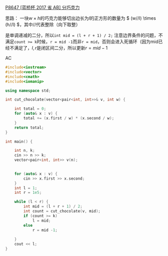 [P8647 [蓝桥杯 2017 省 AB] 分巧克力](https://www.luogu.com.cn/problem/P8647)

思路：
一块$w \times h$的巧克力能够切出边长为$l$的正方形的数量为
$ (w//l) \times (h//l) $，其中//代表整除（向下取整）

是单调递减的二分，所以`int mid = (l + r + 1) / 2;`
注意边界条件的问题，不满足`count >= k`时候，`r = mid -1`而非`r = mid`，否则会进入死循环（因为mid已经不满足了，$l,r$是闭区间二分，所以更新$r=mid -1$

AC
```c++
#include<iostream>
#include<vector>
#include<cmath>
#include<iomanip>

using namespace std;

int cut_chocolate(vector<pair<int, int>>& v, int w) {

	int total = 0;
	for (auto& x : v) {
		total += (x.first / w) * (x.second / w);
	}
	return total;
}

int main() {

	int n, k;
	cin >> n >> k;
	vector<pair<int, int>> v(n);

	
	for (auto& x : v) {
		cin >> x.first >> x.second;
	}
	int l = 1;
	int r = 1e5;

	while (l < r) {
		int mid = (l + r + 1) / 2;
		int count = cut_chocolate(v, mid);
		if (count >= k)
			l = mid;
		else
			r = mid -1;
		
	}
	cout << l;
}
```